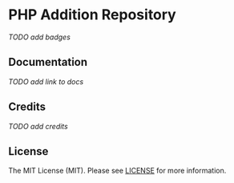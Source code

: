 # PHP Addition Repository

_TODO add badges_

## Documentation

_TODO add link to docs_

## Credits

_TODO add credits_

## License

The MIT License (MIT). Please see [LICENSE](LICENSE.md) for more information.